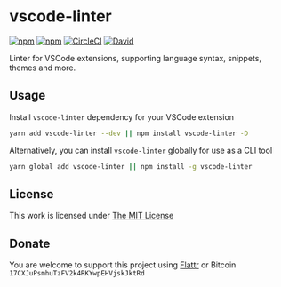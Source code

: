 # vscode-linter

[![npm](https://img.shields.io/npm/l/vscode-linter.svg?style=flat-square)](https://www.npmjs.org/package/vscode-linter)
[![npm](https://img.shields.io/npm/v/vscode-linter.svg?style=flat-square)](https://www.npmjs.org/package/vscode-linter)
[![CircleCI](https://img.shields.io/circleci/project/idleberg/node-vscode-linter.svg?style=flat-square)](https://circleci.com/gh/idleberg/node-vscode-linter/)
[![David](https://img.shields.io/david/idleberg/node-vscode-linter.svg?style=flat-square)](https://david-dm.org/idleberg/node-vscode-linter)

Linter for VSCode extensions, supporting language syntax, snippets, themes and more.

## Usage

Install `vscode-linter` dependency for your VSCode extension

```sh
yarn add vscode-linter --dev || npm install vscode-linter -D
```

Alternatively, you can install `vscode-linter` globally for use as a CLI tool

```sh
yarn global add vscode-linter || npm install -g vscode-linter
```

## License

This work is licensed under [The MIT License](https://opensource.org/licenses/MIT)

## Donate

You are welcome to support this project using [Flattr](https://flattr.com/submit/auto?user_id=idleberg&url=https://github.com/idleberg/node-vscode-linter) or Bitcoin `17CXJuPsmhuTzFV2k4RKYwpEHVjskJktRd`
